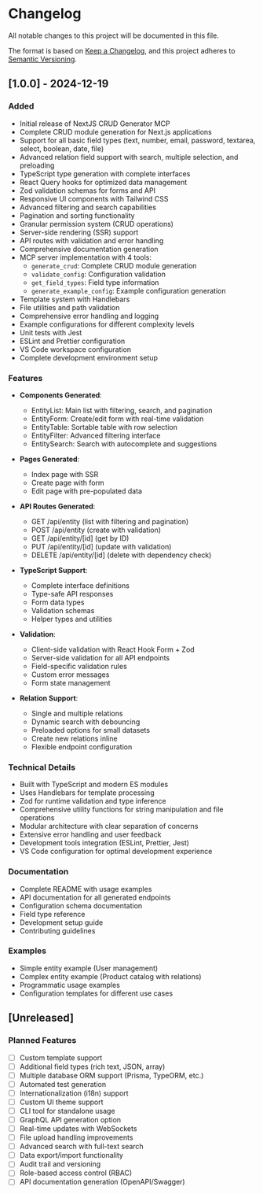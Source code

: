 # Changelog

All notable changes to this project will be documented in this file.

The format is based on [Keep a Changelog](https://keepachangelog.com/en/1.0.0/),
and this project adheres to [Semantic Versioning](https://semver.org/spec/v2.0.0.html).

## [1.0.0] - 2024-12-19

### Added
- Initial release of NextJS CRUD Generator MCP
- Complete CRUD module generation for Next.js applications
- Support for all basic field types (text, number, email, password, textarea, select, boolean, date, file)
- Advanced relation field support with search, multiple selection, and preloading
- TypeScript type generation with complete interfaces
- React Query hooks for optimized data management
- Zod validation schemas for forms and API
- Responsive UI components with Tailwind CSS
- Advanced filtering and search capabilities
- Pagination and sorting functionality
- Granular permission system (CRUD operations)
- Server-side rendering (SSR) support
- API routes with validation and error handling
- Comprehensive documentation generation
- MCP server implementation with 4 tools:
  - `generate_crud`: Complete CRUD module generation
  - `validate_config`: Configuration validation
  - `get_field_types`: Field type information
  - `generate_example_config`: Example configuration generation
- Template system with Handlebars
- File utilities and path validation
- Comprehensive error handling and logging
- Example configurations for different complexity levels
- Unit tests with Jest
- ESLint and Prettier configuration
- VS Code workspace configuration
- Complete development environment setup

### Features
- **Components Generated**:
  - EntityList: Main list with filtering, search, and pagination
  - EntityForm: Create/edit form with real-time validation
  - EntityTable: Sortable table with row selection
  - EntityFilter: Advanced filtering interface
  - EntitySearch: Search with autocomplete and suggestions

- **Pages Generated**:
  - Index page with SSR
  - Create page with form
  - Edit page with pre-populated data

- **API Routes Generated**:
  - GET /api/entity (list with filtering and pagination)
  - POST /api/entity (create with validation)
  - GET /api/entity/[id] (get by ID)
  - PUT /api/entity/[id] (update with validation)
  - DELETE /api/entity/[id] (delete with dependency check)

- **TypeScript Support**:
  - Complete interface definitions
  - Type-safe API responses
  - Form data types
  - Validation schemas
  - Helper types and utilities

- **Validation**:
  - Client-side validation with React Hook Form + Zod
  - Server-side validation for all API endpoints
  - Field-specific validation rules
  - Custom error messages
  - Form state management

- **Relation Support**:
  - Single and multiple relations
  - Dynamic search with debouncing
  - Preloaded options for small datasets
  - Create new relations inline
  - Flexible endpoint configuration

### Technical Details
- Built with TypeScript and modern ES modules
- Uses Handlebars for template processing
- Zod for runtime validation and type inference
- Comprehensive utility functions for string manipulation and file operations
- Modular architecture with clear separation of concerns
- Extensive error handling and user feedback
- Development tools integration (ESLint, Prettier, Jest)
- VS Code configuration for optimal development experience

### Documentation
- Complete README with usage examples
- API documentation for all generated endpoints
- Configuration schema documentation
- Field type reference
- Development setup guide
- Contributing guidelines

### Examples
- Simple entity example (User management)
- Complex entity example (Product catalog with relations)
- Programmatic usage examples
- Configuration templates for different use cases

## [Unreleased]

### Planned Features
- [ ] Custom template support
- [ ] Additional field types (rich text, JSON, array)
- [ ] Multiple database ORM support (Prisma, TypeORM, etc.)
- [ ] Automated test generation
- [ ] Internationalization (i18n) support
- [ ] Custom UI theme support
- [ ] CLI tool for standalone usage
- [ ] GraphQL API generation option
- [ ] Real-time updates with WebSockets
- [ ] File upload handling improvements
- [ ] Advanced search with full-text search
- [ ] Data export/import functionality
- [ ] Audit trail and versioning
- [ ] Role-based access control (RBAC)
- [ ] API documentation generation (OpenAPI/Swagger)
